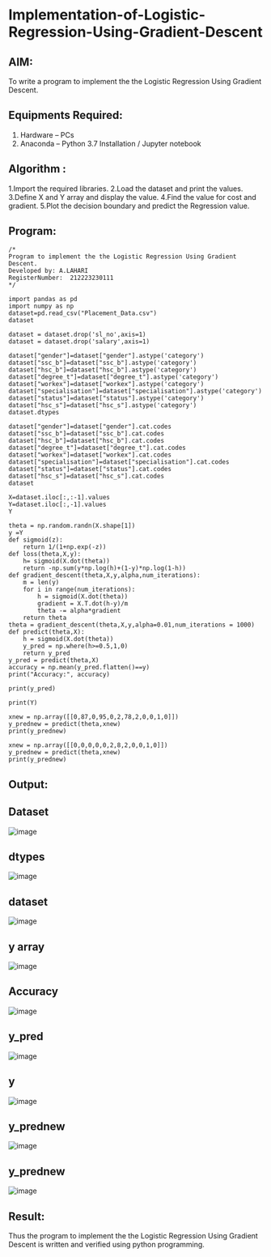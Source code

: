# Implementation-of-Logistic-Regression-Using-Gradient-Descent

## AIM:
To write a program to implement the the Logistic Regression Using Gradient Descent.

## Equipments Required:
1. Hardware – PCs
2. Anaconda – Python 3.7 Installation / Jupyter notebook

## Algorithm :

1.Import the required libraries.
2.Load the dataset and print the values. 
3.Define X and Y array and display the value.
4.Find the value for cost and gradient. 
5.Plot the decision boundary and predict the Regression value.

## Program:
```
/*
Program to implement the the Logistic Regression Using Gradient Descent.
Developed by: A.LAHARI
RegisterNumber:  212223230111
*/
```

```
import pandas as pd
import numpy as np
dataset=pd.read_csv("Placement_Data.csv")
dataset
```

```
dataset = dataset.drop('sl_no',axis=1)
dataset = dataset.drop('salary',axis=1)

dataset["gender"]=dataset["gender"].astype('category')
dataset["ssc_b"]=dataset["ssc_b"].astype('category')
dataset["hsc_b"]=dataset["hsc_b"].astype('category')
dataset["degree_t"]=dataset["degree_t"].astype('category')
dataset["workex"]=dataset["workex"].astype('category')
dataset["specialisation"]=dataset["specialisation"].astype('category')
dataset["status"]=dataset["status"].astype('category')
dataset["hsc_s"]=dataset["hsc_s"].astype('category')
dataset.dtypes
```

```
dataset["gender"]=dataset["gender"].cat.codes
dataset["ssc_b"]=dataset["ssc_b"].cat.codes
dataset["hsc_b"]=dataset["hsc_b"].cat.codes
dataset["degree_t"]=dataset["degree_t"].cat.codes
dataset["workex"]=dataset["workex"].cat.codes
dataset["specialisation"]=dataset["specialisation"].cat.codes
dataset["status"]=dataset["status"].cat.codes
dataset["hsc_s"]=dataset["hsc_s"].cat.codes
dataset
```

```
X=dataset.iloc[:,:-1].values
Y=dataset.iloc[:,-1].values
Y
```

```
theta = np.random.randn(X.shape[1])
y =Y
def sigmoid(z):
    return 1/(1+np.exp(-z))
def loss(theta,X,y):
    h= sigmoid(X.dot(theta))
    return -np.sum(y*np.log(h)+(1-y)*np.log(1-h))
def gradient_descent(theta,X,y,alpha,num_iterations):
    m = len(y)
    for i in range(num_iterations):
        h = sigmoid(X.dot(theta))
        gradient = X.T.dot(h-y)/m
        theta -= alpha*gradient
    return theta
theta = gradient_descent(theta,X,y,alpha=0.01,num_iterations = 1000)
def predict(theta,X):
    h = sigmoid(X.dot(theta))
    y_pred = np.where(h>=0.5,1,0)
    return y_pred
y_pred = predict(theta,X)
accuracy = np.mean(y_pred.flatten()==y)
print("Accuracy:", accuracy)
```

```
print(y_pred)
```

```
print(Y)
```

```
xnew = np.array([[0,87,0,95,0,2,78,2,0,0,1,0]])
y_prednew = predict(theta,xnew)
print(y_prednew)
```

```
xnew = np.array([[0,0,0,0,0,2,8,2,0,0,1,0]])
y_prednew = predict(theta,xnew)
print(y_prednew)
```


## Output:

## Dataset

![image](https://github.com/user-attachments/assets/ed744821-57c3-4b0d-9ad6-8c7e2b8a8b98)

## dtypes

![image](https://github.com/user-attachments/assets/6de79f0c-cad6-4057-a82d-65c4a0581bad)

## dataset

![image](https://github.com/user-attachments/assets/92b2936b-b76f-4b0e-a85c-408a1befcd81)

## y array

![image](https://github.com/user-attachments/assets/2766e7b8-8548-4158-9782-32979c564ded)

## Accuracy

![image](https://github.com/user-attachments/assets/5837f697-e01e-4f45-8009-3828296a69ce)

## y_pred

![image](https://github.com/user-attachments/assets/d9971619-9c9c-4492-a134-d16051d08d13)

## y

![image](https://github.com/user-attachments/assets/180b42ab-696a-4581-82b4-18b06a175f0c)

## y_prednew

![image](https://github.com/user-attachments/assets/17ef50d8-4817-47aa-9738-20c1849cfb1e)

## y_prednew

![image](https://github.com/user-attachments/assets/f6533576-d624-4c51-82f9-a8b8bcd2ac85)

## Result:
Thus the program to implement the the Logistic Regression Using Gradient Descent is written and verified using python programming.

